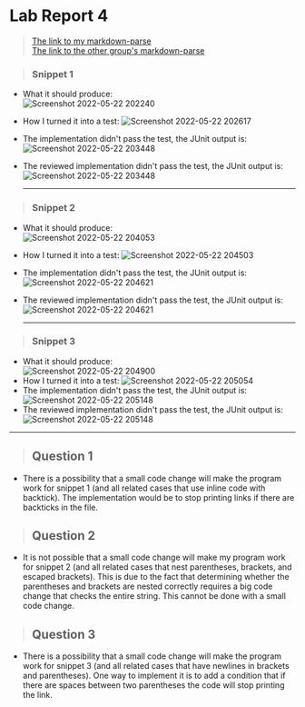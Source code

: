 # Lab Report 4

> [The link to my markdown-parse](https://github.com/joezhu1230/markdown-parser)  
> [The link to the other group's markdown-parse]([https:](https://github.com/jemilparikh/markdown-parser))

> ### Snippet 1
* What it should produce:  
  ![Screenshot 2022-05-22 202240](https://user-images.githubusercontent.com/103288060/169737191-925cac57-396d-4172-9bd1-890cbca2192f.png)
* How I turned it into a test:
  ![Screenshot 2022-05-22 202617](https://user-images.githubusercontent.com/103288060/169737579-101e41f9-5950-45c9-8421-330e320e88bb.png)
* The implementation didn't pass the test, the JUnit output is:
  ![Screenshot 2022-05-22 203448](https://user-images.githubusercontent.com/103288060/169738430-9b1dc6da-fce4-4404-af43-42f2926a1601.png)
* The reviewed implementation didn't pass the test, the JUnit output is:
  ![Screenshot 2022-05-22 203448](https://user-images.githubusercontent.com/103288060/169738430-9b1dc6da-fce4-4404-af43-42f2926a1601.png)
  
  ---

> ### Snippet 2
* What it should produce:  
  ![Screenshot 2022-05-22 204053](https://user-images.githubusercontent.com/103288060/169738956-c4e171ca-ec5c-45b6-97b7-acfeeafb06bc.png)
* How I turned it into a test:
  ![Screenshot 2022-05-22 204503](https://user-images.githubusercontent.com/103288060/169739301-7eda615a-679b-4f5e-9475-1ac761592812.png)
* The implementation didn't pass the test, the JUnit output is:
  ![Screenshot 2022-05-22 204621](https://user-images.githubusercontent.com/103288060/169739420-fb722f2e-ca3a-487e-a3a8-92b80887822d.png)
* The reviewed implementation didn't pass the test, the JUnit output is:
  ![Screenshot 2022-05-22 204621](https://user-images.githubusercontent.com/103288060/169739420-fb722f2e-ca3a-487e-a3a8-92b80887822d.png)
  
  
  ---

> ### Snippet 3
* What it should produce:  
  ![Screenshot 2022-05-22 204900](https://user-images.githubusercontent.com/103288060/169739659-27078388-51ba-49c4-b13d-a2e9ee88f79e.png)
* How I turned it into a test:
  ![Screenshot 2022-05-22 205054](https://user-images.githubusercontent.com/103288060/169740007-9334e31c-4f4b-4f53-aab1-97a8540ef23a.png)
* The implementation didn't pass the test, the JUnit output is:
  ![Screenshot 2022-05-22 205148](https://user-images.githubusercontent.com/103288060/169740100-630bdd2c-16ce-4802-ab19-4f49212d63d0.png)
* The reviewed implementation didn't pass the test, the JUnit output is:
  ![Screenshot 2022-05-22 205148](https://user-images.githubusercontent.com/103288060/169740100-630bdd2c-16ce-4802-ab19-4f49212d63d0.png)


---
> ## Question 1
* There is a possibility that a small code change will make the program work for snippet 1 (and all related cases that use inline code with backtick). The implementation  would be to stop printing links if there are backticks in the file.

> ## Question 2
* It is not possible that a small code change will make my program work for snippet 2 (and all related cases that nest parentheses, brackets, and escaped brackets). This is due to the fact that determining whether the parentheses and brackets are nested correctly requires a big code change that checks the entire string. This cannot be done with a small code change.

> ## Question 3
* There is a possibility that a small code change will make the program work for snippet 3 (and all related cases that have newlines in brackets and parentheses). One way to implement it is to add a condition that if there are spaces between two parentheses the code will stop printing the link.


